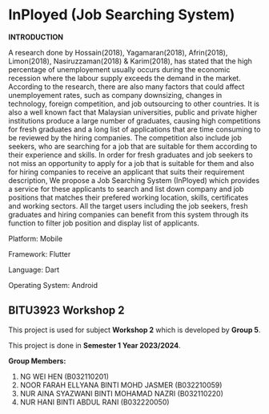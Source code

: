 # **InPloyed** (Job Searching System)

**INTRODUCTION**

A research done by Hossain(2018), Yagamaran(2018), Afrin(2018), Limon(2018), Nasiruzzaman(2018) & Karim(2018), has stated that the high percentage of unemployement usually occurs during the economic recession where the labour supply exceeds the demand in the market. According to the research, there are also many factors that could affect unemployement rates, such as company downsizing, changes in technology, foreign competition, and job outsourcing to other countries. It is also a well known fact that Malaysian universities, public and private higher institutions produce a large number of graduates, causing high competitions for fresh graduates and a long list of applications that are time consuming to be reviewed by the hiring companies. The competition also include job seekers, who are searching for a job that are suitable for them according to their experience and skills. In order for fresh graduates and job seekers to not miss an opportunity to apply for a job that is suitable for them and also for hiring companies to receive an applicant that suits their requirement description, We propose a Job Searching System (InPloyed) which provides a service for these applicants to search and list down company and job positions that matches their prefered working location, skills, certificates and working sectors. All the target users including the job seekers, fresh graduates and hiring companies can benefit from this system through its function to filter job position and display list of applicants.

Platform: Mobile

Framework: Flutter

Language: Dart

Operating System: Android


## BITU3923 Workshop 2

This project is used for subject **Workshop 2** which is developed by **Group 5**.

This project is done in **Semester 1 Year 2023/2024**.

**Group Members:**
1. NG WEI HEN (B032110201)
2. NOOR FARAH ELLYANA BINTI MOHD JASMER	(B032210059)
3. NUR AINA SYAZWANI BINTI MOHAMAD NAZRI (B032110220)
4. NUR HANI BINTI ABDUL RANI (B032220050)
